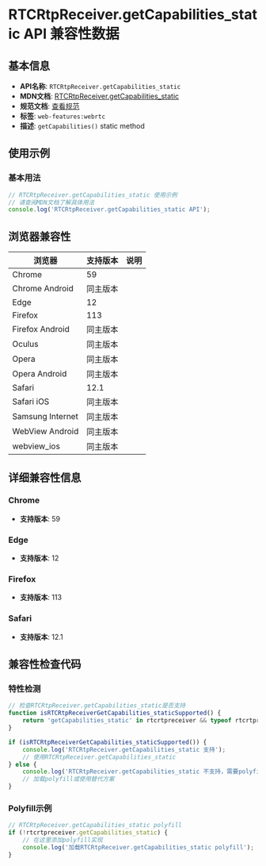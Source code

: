 # RTCRtpReceiver.getCapabilities_static API 兼容性数据

## 基本信息

- **API名称**: `RTCRtpReceiver.getCapabilities_static`
- **MDN文档**: [RTCRtpReceiver.getCapabilities_static](https://developer.mozilla.org/docs/Web/API/RTCRtpReceiver/getCapabilities_static)
- **规范文档**: [查看规范](https://w3c.github.io/webrtc-pc/#dom-rtcrtpreceiver-getcapabilities)
- **标签**: `web-features:webrtc`
- **描述**: `getCapabilities()` static method

## 使用示例

### 基本用法

```javascript
// RTCRtpReceiver.getCapabilities_static 使用示例
// 请查阅MDN文档了解具体用法
console.log('RTCRtpReceiver.getCapabilities_static API');
```

## 浏览器兼容性

| 浏览器 | 支持版本 | 说明 |
|--------|----------|------|
| Chrome | 59 |  |
| Chrome Android | 同主版本 |  |
| Edge | 12 |  |
| Firefox | 113 |  |
| Firefox Android | 同主版本 |  |
| Oculus | 同主版本 |  |
| Opera | 同主版本 |  |
| Opera Android | 同主版本 |  |
| Safari | 12.1 |  |
| Safari iOS | 同主版本 |  |
| Samsung Internet | 同主版本 |  |
| WebView Android | 同主版本 |  |
| webview_ios | 同主版本 |  |

## 详细兼容性信息

### Chrome

- **支持版本**: 59

### Edge

- **支持版本**: 12

### Firefox

- **支持版本**: 113

### Safari

- **支持版本**: 12.1

## 兼容性检查代码

### 特性检测

```javascript
// 检查RTCRtpReceiver.getCapabilities_static是否支持
function isRTCRtpReceiverGetCapabilities_staticSupported() {
    return 'getCapabilities_static' in rtcrtpreceiver && typeof rtcrtpreceiver.getCapabilities_static === 'function';
}

if (isRTCRtpReceiverGetCapabilities_staticSupported()) {
    console.log('RTCRtpReceiver.getCapabilities_static 支持');
    // 使用RTCRtpReceiver.getCapabilities_static
} else {
    console.log('RTCRtpReceiver.getCapabilities_static 不支持，需要polyfill');
    // 加载polyfill或使用替代方案
}
```

### Polyfill示例

```javascript
// RTCRtpReceiver.getCapabilities_static polyfill
if (!rtcrtpreceiver.getCapabilities_static) {
    // 在这里添加polyfill实现
    console.log('加载RTCRtpReceiver.getCapabilities_static polyfill');
}
```


